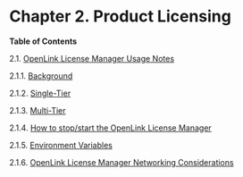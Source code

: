 <div id="ee_licensing" class="chapter">

<div class="titlepage">

<div>

<div>

# Chapter 2. Product Licensing

</div>

</div>

</div>

<div class="toc">

**Table of Contents**

<span class="sect1">2.1. [OpenLink License Manager Usage
Notes](ee_oplmgr.html) </span>

<span class="sect2">2.1.1. [Background](ee_oplmgr.html#ee_oplmgrbckgrnd)
</span>

<span class="sect2">2.1.2. [Single-Tier](ee_oplmgr.html#ee_oplmgrst)
</span>

<span class="sect2">2.1.3. [Multi-Tier](ee_oplmgr.html#ee_oplmgrmt)
</span>

<span class="sect2">2.1.4. [How to stop/start the OpenLink License
Manager](ee_oplmgr.html#ee_oplmgrhowto) </span>

<span class="sect2">2.1.5. [Environment
Variables](ee_oplmgr.html#ee_oplmgrenvvar) </span>

<span class="sect2">2.1.6. [OpenLink License Manager Networking
Considerations](ee_oplmgr.html#ee_oplmgrnetwork) </span>

</div>

</div>

